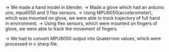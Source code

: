 -> We made a hand model in blender.
-> Made a glove which had an arduino uno, mpu6050 and 3 flex sensors.
-> Using MPU6050(accelerometer), which was mounted on glove, we were able to track trajectory of full hand in environment.
-> Using flex sensors, which were mounted on fingers of glove, we were able to track the movement of fingers.

-> We had to convert MPU6050 output into Quaternion values, which were processed in c sharp file.
